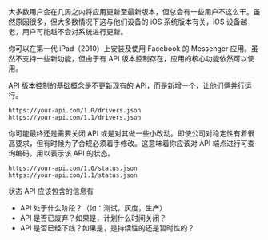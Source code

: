 大多数用户会在几周之内将应用更新至最新版本，但总会有一些用户不这么干。虽然原因很多，但大多数情况下这与他们设备的 iOS 系统版本有关，iOS 设备越老，用户可能越不会对系统进行更新。

你可以在第一代 iPad（2010）上安装及使用 Facebook 的 Messenger 应用。虽然不支持一些新功能，但由于有 API 版本控制存在，应用的核心功能依然可以使用。

API 版本控制的基础概念是不更新现有的 API，而是新增一个，让他们俩并行运行。

```
https://your-api.com/1.0/drivers.json
https://your-api.com/1.1/drivers.json
```

你可能最终还是需要关闭 API 或是对其做一些小改动。即使公司对稳定性有着很高要求，但有时候为了合规必须着手修改。这意味着你应该对 API 端点进行可查询编码，用以表示该 API 的状态。

```
https://your-api.com/1.0/status.json
https://your-api.com/1.1/status.json
```

状态 API 应该包含的信息有

- API 处于什么阶段？（如：测试，灰度，生产）
- API 是否已废弃？如果是，计划什么时间关闭？
- API 是否已经下线？如果是，是持续性的还是暂时性的？